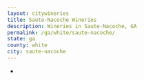 ```yaml
---
layout: citywineries
title: Saute-Nacoche Wineries
description: Wineries in Saute-Nacoche, GA
permalink: /ga/white/saute-nacoche/
state: ga
county: white
city: saute-nacoche
---
```

-
